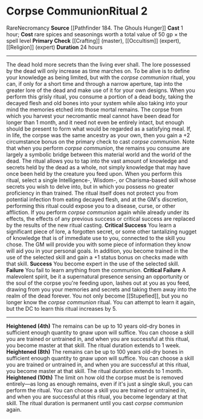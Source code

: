 ﻿---
area: null
cost: "rare spices and seasonings worth a total value of 50 gp \xD7 the spell level"
duration: 24 hours
element: null
heighten: 4th, 8th, 10th
heighten_level: 2, 4, 8, 10
id: '94'
level: '2'
name: Corpse Communion
primary_check: '[[DATABASE/skill/Crafting|Crafting]] (master), [[DATABASE/skill/Occultism|Occultism]]
  (expert), [[DATABASE/skill/Religion|Religion]] (expert)'
range: null
rarity: Rare
requirement: null
school: Necromancy
secondary_casters: null
secondary_check: null
source: '[[DATABASE/source/Pathfinder 184. The Ghouls Hunger|Pathfinder #184: The
  Ghouls Hunger]]'
target: null
trait:
- '[[DATABASE/trait/Necromancy|Necromancy]]'
- '[[DATABASE/trait/Rare|Rare]]'
type: Ritual

---
# Corpse Communion<span class="item-type">Ritual 2</span>

<span class="trait-rare item-trait">Rare</span><span class="item-trait">Necromancy</span>
**Source** [[Pathfinder 184. The Ghouls Hunger]]
**Cast** 1 hour; **Cost** rare spices and seasonings worth a total value of 50 gp × the spell level
**Primary Check** [[Crafting]] (master), [[Occultism]] (expert), [[Religion]] (expert)
**Duration** 24 hours

---
The dead hold more secrets than the living ever shall. The lore possessed by the dead will only increase as time marches on. To be alive is to define your knowledge as being limited, but with the _corpse communion_ ritual, you can, if only for a short time and through a narrow aperture, tap into the greater lore of the dead and make use of it for your own designs.
 When you perform this grisly ritual, you consume a portion of a dead body, taking the decayed flesh and old bones into your system while also taking into your mind the memories etched into those mortal remains. The corpse from which you harvest your necromantic meal cannot have been dead for longer than 1 month, and it need not even be entirely intact, but enough should be present to form what would be regarded as a satisfying meal. If, in life, the corpse was the same ancestry as your own, then you gain a +2 circumstance bonus on the primary check to cast _corpse communion_. Note that when you perform _corpse communion_, the remains you consume are largely a symbolic bridge between this material world and the world of the dead. The ritual allows you to tap into the vast amount of knowledge and secrets held by the dead as a whole, not simply knowledge that may have once been held by the creature you feed upon.
 When you perform this ritual, select a single Intelligence-, Wisdom-, or Charisma-based skill whose secrets you wish to delve into, but in which you possess no greater proficiency in than trained.
 The ritual itself does not protect you from potential infection from eating decayed flesh, and at the GM's discretion, performing this ritual could expose you to a disease, curse, or other affliction.
 If you perform _corpse communion_ again while already under its effects, the effects of any previous success or critical success are replaced by the results of the new ritual casting.
**Critical Success** You learn a significant piece of lore, a forgotten secret, or some other tantalizing nugget of knowledge that is of immediate use to you, connected to the skill you chose. The GM will provide you with some piece of information they know will aid you in your personal goals. In addition, you become trained in the use of the selected skill and gain a +1 status bonus on checks made with that skill.
**Success** You become expert in the use of the selected skill.
**Failure** You fail to learn anything from the communion.
**Critical Failure** A malevolent spirit, be it a supernatural presence sensing an opportunity or the soul of the corpse you're feeding upon, lashes out at you as you feed, drawing from you your memories and secrets and taking them away into the realm of the dead forever. You not only become [[Stupefied]], but you no longer know the _corpse communion_ ritual. You can attempt to learn it again, but the DC to learn this ritual increases by 5.

---
**Heightened (4th)** The remains can be up to 10 years old-dry bones in sufficient enough quantity to gnaw upon will suffice. You can choose a skill you are trained or untrained in, and when you are successful at this ritual, you become master at that skill. The ritual duration extends to 1 week.
**Heightened (8th)** The remains can be up to 100 years old-dry bones in sufficient enough quantity to gnaw upon will suffice. You can choose a skill you are trained or untrained in, and when you are successful at this ritual, you become master at that skill. The ritual duration extends to 1 month.
**Heightened (10th)** The limit on how old the corpse must be is removed entirely—as long as enough remains, even if it's just a single skull, you can perform the ritual. You can choose a skill you are trained or untrained in, and when you are successful at this ritual, you become legendary at that skill. The ritual duration is permanent until you cast _corpse communion_ again.